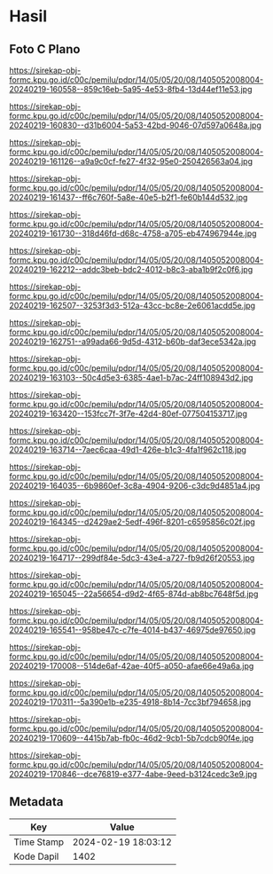 # Hasil

## Foto C Plano

https://sirekap-obj-formc.kpu.go.id/c00c/pemilu/pdpr/14/05/05/20/08/1405052008004-20240219-160558--859c16eb-5a95-4e53-8fb4-13d44ef11e53.jpg

https://sirekap-obj-formc.kpu.go.id/c00c/pemilu/pdpr/14/05/05/20/08/1405052008004-20240219-160830--d31b6004-5a53-42bd-9046-07d597a0648a.jpg

https://sirekap-obj-formc.kpu.go.id/c00c/pemilu/pdpr/14/05/05/20/08/1405052008004-20240219-161126--a9a9c0cf-fe27-4f32-95e0-250426563a04.jpg

https://sirekap-obj-formc.kpu.go.id/c00c/pemilu/pdpr/14/05/05/20/08/1405052008004-20240219-161437--ff6c760f-5a8e-40e5-b2f1-fe60b144d532.jpg

https://sirekap-obj-formc.kpu.go.id/c00c/pemilu/pdpr/14/05/05/20/08/1405052008004-20240219-161730--318d46fd-d68c-4758-a705-eb474967944e.jpg

https://sirekap-obj-formc.kpu.go.id/c00c/pemilu/pdpr/14/05/05/20/08/1405052008004-20240219-162212--addc3beb-bdc2-4012-b8c3-aba1b9f2c0f6.jpg

https://sirekap-obj-formc.kpu.go.id/c00c/pemilu/pdpr/14/05/05/20/08/1405052008004-20240219-162507--3253f3d3-512a-43cc-bc8e-2e6061acdd5e.jpg

https://sirekap-obj-formc.kpu.go.id/c00c/pemilu/pdpr/14/05/05/20/08/1405052008004-20240219-162751--a99ada66-9d5d-4312-b60b-daf3ece5342a.jpg

https://sirekap-obj-formc.kpu.go.id/c00c/pemilu/pdpr/14/05/05/20/08/1405052008004-20240219-163103--50c4d5e3-6385-4ae1-b7ac-24ff108943d2.jpg

https://sirekap-obj-formc.kpu.go.id/c00c/pemilu/pdpr/14/05/05/20/08/1405052008004-20240219-163420--153fcc7f-3f7e-42d4-80ef-077504153717.jpg

https://sirekap-obj-formc.kpu.go.id/c00c/pemilu/pdpr/14/05/05/20/08/1405052008004-20240219-163714--7aec6caa-49d1-426e-b1c3-4fa1f962c118.jpg

https://sirekap-obj-formc.kpu.go.id/c00c/pemilu/pdpr/14/05/05/20/08/1405052008004-20240219-164035--6b9860ef-3c8a-4904-9206-c3dc9d4851a4.jpg

https://sirekap-obj-formc.kpu.go.id/c00c/pemilu/pdpr/14/05/05/20/08/1405052008004-20240219-164345--d2429ae2-5edf-496f-8201-c6595856c02f.jpg

https://sirekap-obj-formc.kpu.go.id/c00c/pemilu/pdpr/14/05/05/20/08/1405052008004-20240219-164717--299df84e-5dc3-43e4-a727-fb9d26f20553.jpg

https://sirekap-obj-formc.kpu.go.id/c00c/pemilu/pdpr/14/05/05/20/08/1405052008004-20240219-165045--22a56654-d9d2-4f65-874d-ab8bc7648f5d.jpg

https://sirekap-obj-formc.kpu.go.id/c00c/pemilu/pdpr/14/05/05/20/08/1405052008004-20240219-165541--958be47c-c7fe-4014-b437-46975de97650.jpg

https://sirekap-obj-formc.kpu.go.id/c00c/pemilu/pdpr/14/05/05/20/08/1405052008004-20240219-170008--514de6af-42ae-40f5-a050-afae66e49a6a.jpg

https://sirekap-obj-formc.kpu.go.id/c00c/pemilu/pdpr/14/05/05/20/08/1405052008004-20240219-170311--5a390e1b-e235-4918-8b14-7cc3bf794658.jpg

https://sirekap-obj-formc.kpu.go.id/c00c/pemilu/pdpr/14/05/05/20/08/1405052008004-20240219-170609--4415b7ab-fb0c-46d2-9cb1-5b7cdcb90f4e.jpg

https://sirekap-obj-formc.kpu.go.id/c00c/pemilu/pdpr/14/05/05/20/08/1405052008004-20240219-170846--dce76819-e377-4abe-9eed-b3124cedc3e9.jpg


## Metadata

| Key        | Value               |
| ---------- | ------------------- |
| Time Stamp | 2024-02-19 18:03:12 |
| Kode Dapil | 1402                |



